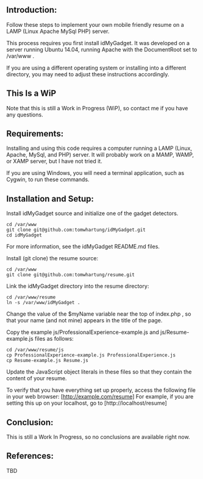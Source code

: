 
## Introduction:
Follow these steps to implement your own mobile friendly resume
on a LAMP (Linux Apache MySql PHP) server.

This process requires you first install idMyGadget.  It was
developed on a server running Ubuntu 14.04, running Apache with
the DocumentRoot set to /var/www .

If you are using a different operating system or installing
into a different directory, you may need to adjust these
instructions accordingly.

## This Is a WiP
Note that this is still a Work in Progress (WiP), so contact me
if you have any questions.

## Requirements:
Installing and using this code requires a computer running a
LAMP (Linux, Apache, MySql, and PHP) server.  It will probably work
on a MAMP, WAMP, or XAMP server, but I have not tried it.

If you are using Windows, you will need a terminal application,
such as Cygwin, to run these commands.

## Installation and Setup:
Install idMyGadget source and initialize one of the gadget detectors.
```
cd /var/www
git clone git@github.com:tomwhartung/idMyGadget.git
cd idMyGadget
```

For more information, see the idMyGadget README.md files.

Install (git clone) the resume source:
```
cd /var/www
git clone git@github.com:tomwhartung/resume.git
```

Link the idMyGadget directory into the resume directory:
```
cd /var/www/resume
ln -s /var/www/idMyGadget .
```

Change the value of the $myName variable near the top of
index.php , so that your name (and not mine) appears in the
title of the page.

Copy the example js/ProfessionalExperience-example.js and
js/Resume-example.js files as follows:
```
cd /var/www/resume/js
cp ProfessionalExperience-example.js ProfessionalExperience.js
cp Resume-example.js Resume.js
```

Update the JavaScript object literals in these files so that
they contain the content of your resume.

To verify that you have everything set up properly, access the
following file in your web browser:
[http://example.com/resume]
For example, if you are setting this up on your localhost, go to
[http://localhost/resume]

## Conclusion:
This is still a Work In Progress, so no conclusions are available
right now.

## References:
TBD
